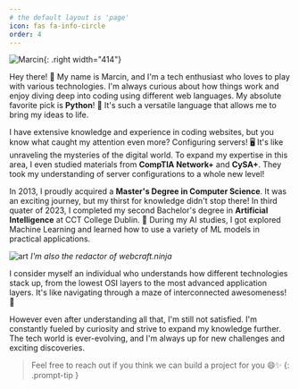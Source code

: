 ```yaml
---
# the default layout is 'page'
icon: fas fa-info-circle
order: 4
---
```




![Marcin ](https://pbs.twimg.com/profile_images/1670017726524407808/X9-l0J6Z_400x400.jpg){: .right width="414"}

Hey there! 👋 My name is Marcin, and I'm a tech enthusiast who loves to play with various technologies. I'm always curious about how things work and enjoy diving deep into coding using different web languages. My absolute favorite pick is **Python**! 🐍 It's such a versatile language that allows me to bring my ideas to life.

I have extensive knowledge and experience in coding websites, but you know what caught my attention even more? Configuring servers! 🖥️ It's like unraveling the mysteries of the digital world. To expand my expertise in this area, I even studied materials from **CompTIA Network+** and **CySA+**. They took my understanding of server configurations to a whole new level!



In 2013, I proudly acquired a **Master's Degree in Computer Science**. It was an exciting journey, but my thirst for knowledge didn't stop there! In third quater of 2023, I completed my second Bachelor's degree in **Artificial Intelligence** at CCT College Dublin. 🤖 During my AI studies, I got explored Machine Learning and learned how to use a variety of ML models in practical applications.

![art](https://drive.webtool.page/index.php/s/r3dZL3moCnf6tYG/preview)
_I'm also the redactor of webcraft.ninja_

I consider myself an individual who understands how different technologies stack up, from the lowest OSI layers to the most advanced application layers. It's like navigating through a maze of interconnected awesomeness! 🧩

However even after understanding all that, I'm still not satisfied. I'm constantly fueled by curiosity and strive to expand my knowledge further. The tech world is ever-evolving, and I'm always up for new challenges and exciting discoveries.


>Feel free to reach out if you think we can build a project for you 😄✨
{: .prompt-tip }


